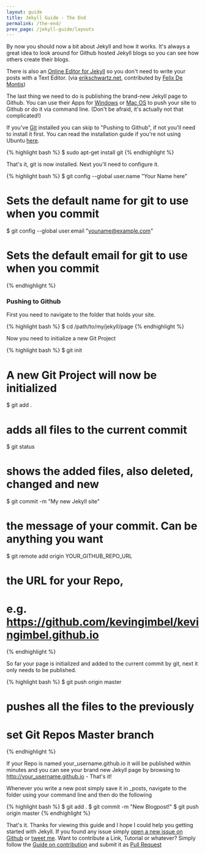 ```yaml
---
layout: guide
title: Jekyll Guide - The End
permalink: /the-end/
prev_page: /jekyll-guide/layouts
---
```


By now you should now a bit about Jekyll and how it works. It's always a great idea to look around for Github hosted Jekyll blogs so you can see how others create their blogs.

There is also an [Online Editor for Jekyll](http://prose.io/) so you don't need to write your posts with a Text Editor. (via [erikschwartz.net](http://erikschwartz.net/jekyll-for-the-masses/), contributed by [Felix De Montis](https://github.com/dervondenbergen))

The last thing we need to do is publishing the brand-new Jekyll page to Github. You can use their Apps for [Windows](http://windows.github.com/) or [Mac OS](http://mac.github.com/) to push your site to Github or do it via command line. (Don't be afraid, it's actually not that complicated!)

If you've [Git]() installed you can skip to "Pushing to Github", if not you'll need to install it first. You can read the installation guide if you're not using Ubuntu [here](http://git-scm.com/book/en/Getting-Started-Installing-Git).

{% highlight bash %}
$ sudo apt-get install git
{% endhighlight %}

That's it, git is now installed. Next you'll need to configure it.

{% highlight bash %}
$ git config --global user.name "Your Name here"
# Sets the default name for git to use when you commit

$ git config --global user.email "youname@example.com"
# Sets the default email for git to use when you commit
{% endhighlight %}


### Pushing to Github

First you need to navigate to the folder that holds your site. 

{% highlight bash %}
$ cd /path/to/my/jekyll/page 
{% endhighlight %}

Now you need to initialize a new Git Project

{% highlight bash %}
$ git init 
# A new Git Project will now be initialized

$ git add . 
# adds all files to the current commit

$ git status
# shows the added files, also deleted, changed and new

$ git commit -m "My new Jekyll site"
# the message of your commit. Can be anything you want

$ git remote add origin YOUR_GITHUB_REPO_URL
# the URL for your Repo, 
# e.g. https://github.com/kevingimbel/kevingimbel.github.io
{% endhighlight %}

So far your page is initialized and added to the current commit by git, next it only needs to be published.

{% highlight bash %}
$ git push origin master
# pushes all the files to the previously 
# set Git Repos Master branch
{% endhighlight %}

If your Repo is named your_username.github.io it will be published within minutes and you can see your brand new Jekyll page by browsing to http://your_username.github.io - That's it!

Whenever you write a new post simply save it in \_posts, navigate to the folder using your command line and then do the following

{% highlight bash %}
$ git add .
$ git commit -m "New Blogpost!"
$ git push origin master
{% endhighlight %}

That's it. Thanks for viewing this guide and I hope I could help you getting started with Jekyll. If you found any issue simply [open a new issue on Github](https://github.com/kevingimbel/kevingimbel.github.io/issues) or [tweet me](http://twitter.com/_kevinatari). Want to contribute a Link, Tutorial or whatever? Simply follow the [Guide on contribution](/jekyll-guide/contributor-guide/) and submit it as [Pull Request](https://github.com/kevingimbel/kevingimbel.github.io/pulls) 